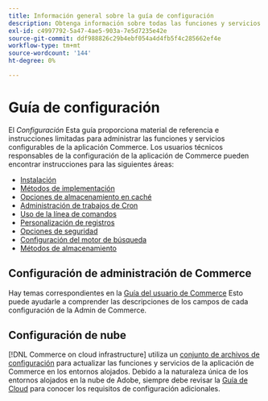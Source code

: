 ```yaml
---
title: Información general sobre la guía de configuración
description: Obtenga información sobre todas las funciones y servicios configurables para su aplicación de Adobe Commerce.
exl-id: c4997792-5a47-4ae5-903a-7e5d7235e42e
source-git-commit: ddf988826c29b4ebf054a4d4fb5f4c285662ef4e
workflow-type: tm+mt
source-wordcount: '144'
ht-degree: 0%

---
```


# Guía de configuración

El _Configuración_ Esta guía proporciona material de referencia e instrucciones limitadas para administrar las funciones y servicios configurables de la aplicación Commerce. Los usuarios técnicos responsables de la configuración de la aplicación de Commerce pueden encontrar instrucciones para las siguientes áreas:

- [Instalación](../configuration/bootstrap/initialization.md)
- [Métodos de implementación](../configuration/deployment/overview.md)
- [Opciones de almacenamiento en caché](../configuration/cache/caching-overview.md)
- [Administración de trabajos de Cron](../configuration/cron/custom-cron.md)
- [Uso de la línea de comandos](../configuration/cli/config-cli.md)
- [Personalización de registros](../configuration/logs/custom-logging.md)
- [Opciones de seguridad](../configuration/security/overview.md)
- [Configuración del motor de búsqueda](../configuration/search/configure-search-engine.md)
- [Métodos de almacenamiento](../configuration/storage/memcached.md)

## Configuración de administración de Commerce

Hay temas correspondientes en la [Guía del usuario de Commerce](https://docs.magento.com/user-guide/stores/configuration.html) Esto puede ayudarle a comprender las descripciones de los campos de cada configuración de la Admin de Commerce.

## Configuración de nube

[!DNL Commerce on cloud infrastructure] utiliza un [conjunto de archivos de configuración](https://experienceleague.adobe.com/docs/commerce-cloud-service/user-guide/configure/overview.html) para actualizar las funciones y servicios de la aplicación de Commerce en los entornos alojados. Debido a la naturaleza única de los entornos alojados en la nube de Adobe, siempre debe revisar la [Guía de Cloud](https://experienceleague.adobe.com/docs/commerce-cloud-service/user-guide/overview.html) para conocer los requisitos de configuración adicionales.

